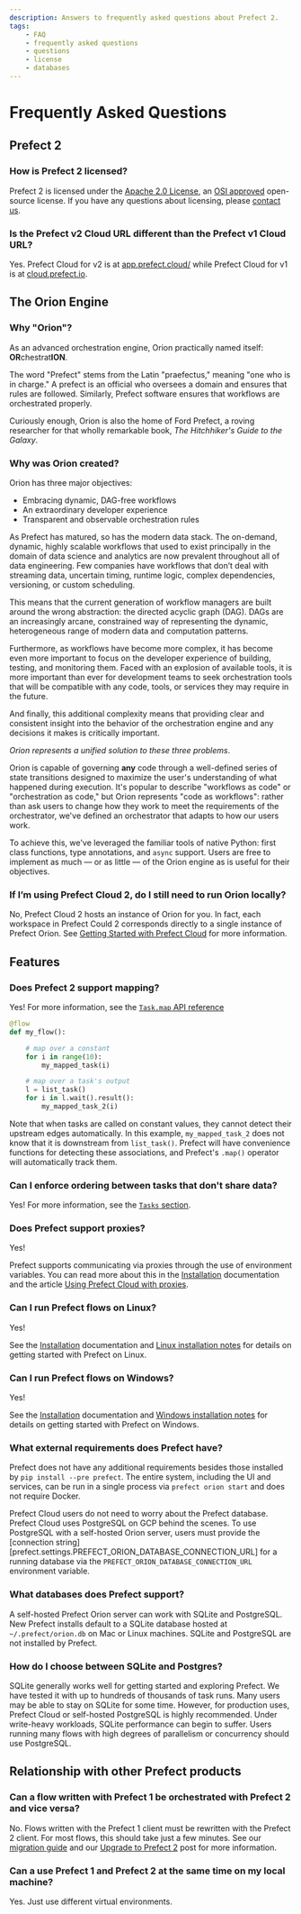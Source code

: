 ```yaml
---
description: Answers to frequently asked questions about Prefect 2.
tags:
    - FAQ
    - frequently asked questions
    - questions
    - license
    - databases
---
```


# Frequently Asked Questions

## Prefect 2

### How is Prefect 2 licensed?

Prefect 2 is licensed under the [Apache 2.0 License](https://www.apache.org/licenses/LICENSE-2.0), an [OSI approved](https://opensource.org/licenses/Apache-2.0) open-source license. If you have any questions about licensing, please [contact us](mailto:hello@prefect.io).

### Is the Prefect v2 Cloud URL different than the Prefect v1 Cloud URL?  

Yes. Prefect Cloud for v2 is at [app.prefect.cloud/](https://app.prefect.cloud) while Prefect Cloud for v1 is at [cloud.prefect.io](https://cloud.prefect.io/).

## The Orion Engine

### Why "Orion"?

As an advanced orchestration engine, Orion practically named itself: **OR**chestrat**ION**.

The word "Prefect" stems from the Latin "praefectus," meaning "one who is in charge." A prefect is an official who oversees a domain and ensures that rules are followed. Similarly, Prefect software ensures that workflows are orchestrated properly.

Curiously enough, Orion is also the home of Ford Prefect, a roving researcher for that wholly remarkable book, _The Hitchhiker's Guide to the Galaxy_.

### Why was Orion created?

Orion has three major objectives:

- Embracing dynamic, DAG-free workflows
- An extraordinary developer experience
- Transparent and observable orchestration rules

As Prefect has matured, so has the modern data stack. The on-demand, dynamic, highly scalable workflows that used to exist principally in the domain of data science and analytics are now prevalent throughout all of data engineering. Few companies have workflows that don’t deal with streaming data, uncertain timing, runtime logic, complex dependencies, versioning, or custom scheduling.

This means that the current generation of workflow managers are built around the wrong abstraction: the directed acyclic graph (DAG). DAGs are an increasingly arcane, constrained way of representing the dynamic, heterogeneous range of modern data and computation patterns.

Furthermore, as workflows have become more complex, it has become even more important to focus on the developer experience of building, testing, and monitoring them. Faced with an explosion of available tools, it is more important than ever for development teams to seek orchestration tools that will be compatible with any code, tools, or services they may require in the future.

And finally, this additional complexity means that providing clear and consistent insight into the behavior of the orchestration engine and any decisions it makes is critically important.

_Orion represents a unified solution to these three problems_.

Orion is capable of governing **any** code through a well-defined series of state transitions designed to maximize the user's understanding of what happened during execution. It's popular to describe "workflows as code" or "orchestration as code," but Orion represents "code as workflows": rather than ask users to change how they work to meet the requirements of the orchestrator, we've defined an orchestrator that adapts to how our users work.

To achieve this, we've leveraged the familiar tools of native Python: first class functions, type annotations, and `async` support. Users are free to implement as much &mdash; or as little &mdash; of the Orion engine as is useful for their objectives.

### If I’m using Prefect Cloud 2, do I still need to run Orion locally?

No, Prefect Cloud 2 hosts an instance of Orion for you. In fact, each workspace in Prefect Could 2 corresponds directly to a single instance of Prefect Orion. See [Getting Started with Prefect Cloud](/ui/cloud-getting-started/) for more information.


## Features

### Does Prefect 2 support mapping?

Yes! For more information, see the [`Task.map` API reference](/api-ref/prefect/tasks/#prefect.tasks.Task.map)

```python
@flow
def my_flow():

    # map over a constant
    for i in range(10):
        my_mapped_task(i)

    # map over a task's output
    l = list_task()
    for i in l.wait().result():
        my_mapped_task_2(i)
```

Note that when tasks are called on constant values, they cannot detect their upstream edges automatically. In this example, `my_mapped_task_2` does not know that it is downstream from `list_task()`. Prefect will have convenience functions for detecting these associations, and Prefect's `.map()` operator will automatically track them.

### Can I enforce ordering between tasks that don't share data?

Yes! For more information, see the [`Tasks` section](/concepts/tasks/#wait-for).

### Does Prefect support proxies?

Yes!

Prefect supports communicating via proxies through the use of environment variables. You can read more about this in the [Installation](/getting-started/installation/#proxies) documentation and the article [Using Prefect Cloud with proxies](https://discourse.prefect.io/t/using-prefect-cloud-with-proxies/1696).

### Can I run Prefect flows on Linux?

Yes! 

See the [Installation](/getting-started/installation/) documentation and [Linux installation notes](/getting-started/installation/#linux-installation-notes) for details on getting started with Prefect on Linux.

### Can I run Prefect flows on Windows?

Yes!

See the [Installation](/getting-started/installation/) documentation and [Windows installation notes](/getting-started/installation/#windows-installation-notes) for details on getting started with Prefect on Windows.

### What external requirements does Prefect have?

Prefect does not have any additional requirements besides those installed by `pip install --pre prefect`. The entire system, including the UI and services, can be run in a single process via `prefect orion start` and does not require Docker.

Prefect Cloud users do not need to worry about the Prefect database. Prefect Cloud uses PostgreSQL on GCP behind the scenes. To use PostgreSQL with a self-hosted Orion server, users must provide the [connection string][prefect.settings.PREFECT_ORION_DATABASE_CONNECTION_URL] for a running database via the `PREFECT_ORION_DATABASE_CONNECTION_URL` environment variable.

### What databases does Prefect support?

A self-hosted Prefect Orion server can work with SQLite and PostgreSQL. New Prefect installs default to a SQLite database hosted at `~/.prefect/orion.db` on Mac or Linux machines. SQLite and PostgreSQL are not installed by Prefect.

### How do I choose between SQLite and Postgres?

SQLite generally works well for getting started and exploring Prefect. We have tested it with up to hundreds of thousands of task runs. Many users may be able to stay on SQLite for some time. However, for production uses, Prefect Cloud or self-hosted PostgreSQL is highly recommended. Under write-heavy workloads, SQLite performance can begin to suffer. Users running many flows with high degrees of parallelism or concurrency should use PostgreSQL.

## Relationship with other Prefect products

### Can a flow written with Prefect 1 be orchestrated with Prefect 2 and vice versa?

No. Flows written with the Prefect 1 client must be rewritten with the Prefect 2 client. For most flows, this should take just a few minutes. See our [migration guide](/migration-guide/) and our [Upgrade to Prefect 2](https://www.prefect.io/guide/blog/upgrade-to-prefect-2/) post for more information.

### Can a use Prefect 1 and Prefect 2 at the same time on my local machine?

Yes. Just use different virtual environments.